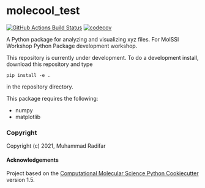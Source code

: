 molecool_test
==============================
[//]: # (Badges)
[![GitHub Actions Build Status](https://github.com/REPLACE_WITH_OWNER_ACCOUNT/molecool_test/workflows/CI/badge.svg)](https://github.com/REPLACE_WITH_OWNER_ACCOUNT/molecool_test/actions?query=workflow%3ACI)
[![codecov](https://codecov.io/gh/REPLACE_WITH_OWNER_ACCOUNT/molecool_test/branch/master/graph/badge.svg)](https://codecov.io/gh/REPLACE_WITH_OWNER_ACCOUNT/molecool_test/branch/master)


A Python package for analyzing and visualizing xyz files. For MolSSI Workshop Python Package development workshop.

This repository is currently under development. To do a development install, download this repository and type

`pip install -e .`

in the repository directory.

This package requires the following:
  - numpy
  - matplotlib

### Copyright

Copyright (c) 2021, Muhammad Radifar


#### Acknowledgements
 
Project based on the 
[Computational Molecular Science Python Cookiecutter](https://github.com/molssi/cookiecutter-cms) version 1.5.
